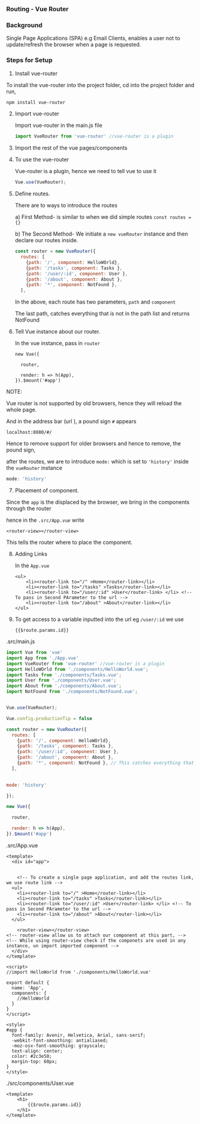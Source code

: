 ### Routing - Vue Router

### Background

Single Page Applications (SPA) e.g Email Clients, enables a user not to update/refresh the browser when a page is requested.  

### Steps for Setup

1. Install vue-router

To install the vue-router into the project folder, cd into the project folder and run,

```powershell
npm install vue-router
```

2. Import vue-router

   Import vue-router in the main.js file

   ```js
   import VueRouter from 'vue-router' //vue-router is a plugin
   ```

3. Import the rest of the vue pages/components



4. To use the vue-router

   Vue-router is a plugin, hence we need to tell vue to use it

   ```js
   Vue.use(VueRouter);
   ```

5. Define routes.

   There are to ways to introduce the routes

   a) First Method- is similar to when we did simple routes `const routes = {}` 

   b) The Second Method- We initiate a `new vueRouter`  instance and then declare our routes inside.

   ```js
   const router = new VueRouter({
     routes: [
       {path: '/', component: HelloWOrld},
       {path: '/tasks', component: Tasks },
       {path: '/user/:id', component: User },
       {path: '/about', component: About },
       {path: '*', component: NotFound }, 
     ],
   ```

   In the above, each route has two parameters, `path` and `component` 

   The last path, catches everything that is not in the path list and returns NotFound

6. Tell Vue instance about our router.

   In the vue instance, pass in `router` 

   ```vue
   new Vue({
   
     router, 
   
     render: h => h(App),
   }).$mount('#app')
   ```

NOTE:

 Vue router is not supported by old browsers, hence they will reload the whole page.

And in the address bar (url ), a pound sign `#` appears

```http
localhost:8080/#/
```

Hence to remove support for older browsers and hence to remove, the pound sign,

after the routes, we are to introduce  `mode:` which is set to `'history'`  inside the `vueRouter` instance

```js
mode: 'history'
```



7. Placement of component.

Since the `app` is the displaced by the browser, we bring in the components through the router 

hence in the `.src/App.vue` write

```vue
<router-view></router-view>
```

This tells the router where to place the component. 

8. Adding Links

   In the `App.vue` 

   ```vue
   <ul>
       <li><router-link to="/" >Home</router-link></li>
       <li><router-link to="/tasks" >Tasks</router-link></li>
       <li><router-link to="/user/:id" >User</router-link> </li> <!-- To pass in Second PArameter to the url -->
       <li><router-link to="/about" >About</router-link></li>
   </ul>
   ```

9. To get access to a variable inputted into the url eg `/user/:id` we use

   ```vue
   {{$route.params.id}}
   ```

   





.src/main.js

```js
import Vue from 'vue'
import App from './App.vue'
import VueRouter from 'vue-router' //vue-router is a plugin
import HelloWOrld from './components/HelloWorld.vue';
import Tasks from './components/Tasks.vue';
import User from './components/User.vue';
import About from './components/About.vue';
import NotFound from './components/NotFound.vue';


Vue.use(VueRouter);

Vue.config.productionTip = false

const router = new VueRouter({
  routes: [
    {path: '/', component: HelloWOrld},
    {path: '/tasks', component: Tasks },
    {path: '/user/:id', component: User },
    {path: '/about', component: About },
    {path: '*', component: NotFound }, // This catches everything that is not in routes list
  ],

  
mode: 'history'

});

new Vue({

  router, 

  render: h => h(App),
}).$mount('#app')
```



.src/App.vue

```vue
<template>
  <div id="app">
   

    <!-- To create a single page application, and add the routes link, we use route link -->
  <ul>
    <li><router-link to="/" >Home</router-link></li>
    <li><router-link to="/tasks" >Tasks</router-link></li>
    <li><router-link to="/user/:id" >User</router-link> </li> <!-- To pass in Second PArameter to the url -->
    <li><router-link to="/about" >About</router-link></li>
  </ul>

    <router-view></router-view>  
<!-- router-view allow us to attach our component at this part, -->
<!-- While using router-view check if the componets are used in any instance, un import imported component -->
  </div>
</template>

<script>
//import HelloWorld from './components/HelloWorld.vue'

export default {
  name: 'App',
  components: {
    //HelloWorld
  }
}
</script>

<style>
#app {
  font-family: Avenir, Helvetica, Arial, sans-serif;
  -webkit-font-smoothing: antialiased;
  -moz-osx-font-smoothing: grayscale;
  text-align: center;
  color: #2c3e50;
  margin-top: 60px;
}
</style>
```



./src/components/User.vue

```vue
<template>
    <h1>
        {{$route.params.id}}
    </h1>
</template>
```

